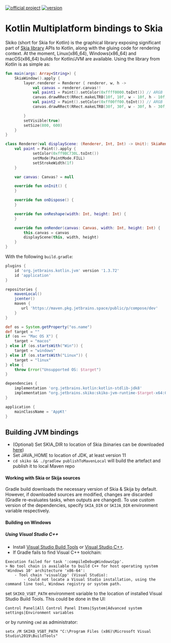 [![official project](http://jb.gg/badges/official.svg)](https://confluence.jetbrains.com/display/ALL/JetBrains+on+GitHub)
[![version](https://img.shields.io/badge/dynamic/json.svg?color=orange&label=latest%20version&query=%24.tag_name&url=https%3A%2F%2Fgithub.com%2FJetBrains%2Fskiko%2Freleases%2Flatest)](https://github.com/JetBrains/skiko/releases/latest)
# Kotlin Multiplatform bindings to Skia #

Skiko (short for Skia for Kotlin) is the graphical library exposing significant part
of [Skia library](https://skia.org) APIs to Kotlin, along with the gluing code for rendering context.
At the moment, Linux(x86_64), Windows(x86_64) and macOS(x86_64) builds for Kotlin/JVM are available.
Using the library from Kotlin is as simple as:
```kotlin
fun main(args: Array<String>) {
    SkiaWindow().apply {
        layer.renderer = Renderer { renderer, w, h ->
            val canvas = renderer.canvas!!
            val paint1 = Paint().setColor(0xffff0000.toInt()) // ARGB
            canvas.drawRRect(RRect.makeLTRB(10f, 10f, w - 10f, h - 10f, 5f), paint1)
            val paint2 = Paint().setColor(0xff00ff00.toInt()) // ARGB
            canvas.drawRRect(RRect.makeLTRB(30f, 30f, w - 30f, h - 30f, 10f), paint2)

        }
        setVisible(true)
        setSize(800, 600)
    }
}

class Renderer(val displayScene: (Renderer, Int, Int) -> Unit): SkiaRenderer {
    val paint = Paint().apply {
            setColor(0xff9BC730L.toInt())
            setMode(PaintMode.FILL)
            setStrokeWidth(1f)
    }

    var canvas: Canvas? = null

    override fun onInit() {
    }

    override fun onDispose() {
    }

    override fun onReshape(width: Int, height: Int) {
    }

    override fun onRender(canvas: Canvas, width: Int, height: Int) {
        this.canvas = canvas
        displayScene(this, width, height)
    }
}
```
With the following `build.gradle`:
```groovy
plugins {
    id 'org.jetbrains.kotlin.jvm' version '1.3.72'
    id 'application'
}

repositories {
    mavenLocal()
    jcenter()
    maven {
       url 'https://maven.pkg.jetbrains.space/public/p/compose/dev'
    }
}

def os = System.getProperty("os.name")
def target = ""
if (os == "Mac OS X") {
    target = "macos"
} else if (os.startsWith("Win")) {
    target = "windows"
} else if (os.startsWith("Linux")) {
    target = "linux"
} else {
    throw Error("Unsupported OS: $target")
}

dependencies {
    implementation 'org.jetbrains.kotlin:kotlin-stdlib-jdk8'
    implementation "org.jetbrains.skiko:skiko-jvm-runtime-$target-x64:0.2.0"
}

application {
    mainClassName = 'AppKt'
}
```

## Building JVM bindings

* (Optional) Set SKIA_DIR to location of Skia (binaries can be downloaded 
[here](https://bintray.com/beta/#/jetbrains/skija/Skia?tab=files))
* Set JAVA_HOME to location of JDK, at least version 11
* `cd skiko && ./gradlew publishToMavenLocal` will build the artefact and publish it to local Maven repo

#### Working with Skia or Skija sources

Gradle build downloads the necessary version of Skia & Skija by default.
However, if downloaded sources are modified, changes are discarded (Gradle
re-evaluates tasks, when outputs are changed).
To use custom version of the dependencies, specify `SKIA_DIR` or `SKIJA_DIR` environment variable
respectively.

#### Building on Windows

##### Using Visual Studio C++
* Install [Visual Studio Build Tools](https://visualstudio.microsoft.com/visual-cpp-build-tools/) or
[Visual Studio C++](https://visualstudio.microsoft.com/vs/features/cplusplus/).
* If Gradle fails to find Visual C++ toolchain:
```
Execution failed for task ':compileDebugWindowsCpp'.
> No tool chain is available to build C++ for host operating system 'Windows 10' architecture 'x86-64':
    - Tool chain 'visualCpp' (Visual Studio):
        - Could not locate a Visual Studio installation, using the command line tool, Windows registry or system path.
```
set `SKIKO_VSBT_PATH` environment variable to the location of installed Visual Studio Build Tools. 
This could be done in the UI:
```
Control Panel|All Control Panel Items|System|Advanced system settings|Environment variables
```
or by running `cmd` as administrator:
```
setx /M SKIKO_VSBT_PATH "C:\Program Files (x86)\Microsoft Visual Studio\2019\BuildTools"
```

